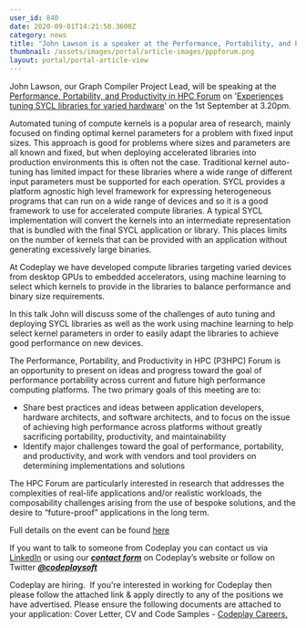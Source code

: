 ```yaml
---
user_id: 840
date: 2020-09-01T14:21:50.3600Z
category: news
title: "John Lawson is a speaker at the Performance, Portability, and Productivity in HPC Forum"
thumbnail: /assets/images/portal/article-images/pppforum.png
layout: portal/portal-article-view
---
```


John Lawson, our Graph Compiler Project Lead, will be speaking at the [Performance, Portability, and Productivity in HPC Forum](https://p3hpcforum2020.alcf.anl.gov/) on '[Experiences tuning SYCL libraries for varied hardware](https://whova.com/embedded/session/ppp_202009/1180927/)' on the 1st September at 3.20pm.

Automated tuning of compute kernels is a popular area of research, mainly focused on finding optimal kernel parameters for a problem with fixed input sizes. This approach is good for problems where sizes and parameters are all known and fixed, but when deploying accelerated libraries into production environments this is often not the case. Traditional kernel auto-tuning has limited impact for these libraries where a wide range of different input parameters must be supported for each operation. SYCL provides a platform agnostic high level framework for expressing heterogeneous programs that can run on a wide range of devices and so it is a good framework to use for accelerated compute libraries. A typical SYCL implementation will convert the kernels into an intermediate representation that is bundled with the final SYCL application or library. This places limits on the number of kernels that can be provided with an application without generating excessively large binaries.

At Codeplay we have developed compute libraries targeting varied devices from desktop GPUs to embedded accelerators, using machine learning to select which kernels to provide in the libraries to balance performance and binary size requirements.

In this talk John will discuss some of the challenges of auto tuning and deploying SYCL libraries as well as the work using machine learning to help select kernel parameters in order to easily adapt the libraries to achieve good performance on new devices.

The Performance, Portability, and Productivity in HPC (P3HPC) Forum is an opportunity to present on ideas and progress toward the goal of performance portability across current and future high performance computing platforms. The two primary goals of this meeting are to:

*   Share best practices and ideas between application developers, hardware architects, and software architects, and to focus on the issue of achieving high performance across platforms without greatly sacrificing portability, productivity, and maintainability
*   Identify major challenges toward the goal of performance, portability, and productivity, and work with vendors and tool providers on determining implementations and solutions

The HPC Forum are particularly interested in research that addresses the complexities of real-life applications and/or realistic workloads, the composability challenges arising from the use of bespoke solutions, and the desire to “future-proof” applications in the long term.

Full details on the event can be found [here](https://p3hpcforum2020.alcf.anl.gov/)

If you want to talk to someone from Codeplay you can contact us via [LinkedIn](https://www.linkedin.com/company/codeplay-software-ltd) or using our _**[contact form](https://www.codeplay.com/support/contact/)**_ on Codeplay’s website or follow on Twitter **_[@codeplaysoft](https://twitter.com/codeplaysoft/)_** 

Codeplay are hiring.  If you're interested in working for Codeplay then please follow the attached link & apply directly to any of the positions we have advertised. Please ensure the following documents are attached to your application: Cover Letter, CV and Code Samples - [Codeplay Careers.](https://www.codeplay.com/company/careers/)
